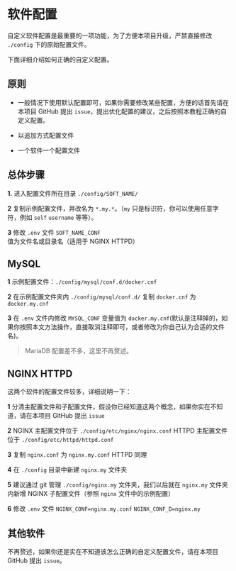 # 软件配置

自定义软件配置是最重要的一项功能，为了方便本项目升级，严禁直接修改 `./config` 下的原始配置文件。

下面详细介绍如何正确的自定义配置。

## 原则

* 一般情况下使用默认配置即可，如果你需要修改某些配置，方便的话首先请在本项目 GitHub 提出 `issue`，提出优化配置的建议，之后按照本教程正确的自定义配置。

* 以追加方式配置文件

* 一个软件一个配置文件

## 总体步骤

**1.** 进入配置文件所在目录 `./config/SOFT_NAME/`

**2** 复制示例配置文件，并改名为 `*.my.*`。（`my` 只是标识符，你可以使用任意字符，例如 `self` `username` 等等）。

**3** 修改 `.env` 文件 `SOFT_NAME_CONF` 值为文件名或目录名（适用于 NGINX HTTPD）

## MySQL

**1** 示例配置文件：`./config/mysql/conf.d/docker.cnf`

**2** 在示例配置文件夹内 `./config/mysql/conf.d/` 复制 `docker.cnf` 为 `docker.my.cnf`

**3** 在 `.env` 文件内修改 `MYSQL_CONF` 变量值为 `docker.my.cnf`(默认是注释掉的，如果你按照本文方法操作，直接取消注释即可，或者修改为你自己认为合适的文件名)。

> MariaDB 配置差不多，这里不再赘述。

## NGINX HTTPD

这两个软件的配置文件较多，详细说明一下：

**1** 分清主配置文件和子配置文件，假设你已经知道这两个概念，如果你实在不知道，请在本项目 GitHub 提出 `issue`

**2** NGINX 主配置文件位于 `./config/etc/nginx/nginx.conf` HTTPD 主配置文件位于 `./config/etc/httpd/httpd.conf`

**3** 复制 `nginx.conf` 为 `nginx.my.conf` HTTPD 同理

**4** 在 `./config` 目录中新建 `nginx.my` 文件夹

**5** 建议通过 git 管理 `./config/nginx.my` 文件夹，我们以后就在 `nginx.my` 文件夹内新增 NGINX 子配置文件（参照 `nginx` 文件中的示例配置）

**6** 修改 `.env` 文件 `NGINX_CONF=nginx.my.conf` `NGINX_CONF_D=nginx.my`

## 其他软件

不再赘述，如果你还是实在不知道该怎么正确的自定义配置文件，请在本项目 GitHub 提出 `issue`。
